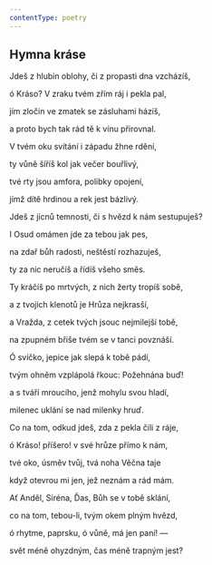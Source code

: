 ```yaml
---
contentType: poetry
---
```


<section>

## Hymna kráse

Jdeš z hlubin oblohy, či z propasti dna vzcházíš,

ó Kráso? V zraku tvém zřím ráj i pekla pal,

jím zločin ve zmatek se zásluhami házíš,

a proto bych tak rád tě k vínu přirovnal.

</section>

<section>

V tvém oku svítání i západu žhne rdění,

ty vůně šíříš kol jak večer bouřlivý,

tvé rty jsou amfora, polibky opojení,

jímž dítě hrdinou a rek jest bázlivý.

</section>

<section>

Jdeš z jícnů temnosti, či s hvězd k nám sestupuješ?

I Osud omámen jde za tebou jak pes,

na zdař bůh radosti, neštěstí rozhazuješ,

ty za nic neručíš a řídíš všeho směs.

</section>

<section>

Ty kráčíš po mrtvých, z nich žerty tropíš sobě,

a z tvojich klenotů je Hrůza nejkrasší,

a Vražda, z cetek tvých jsouc nejmilejší tobě,

na zpupném břiše tvém se v tanci povznáší.

</section>

<section>

Ó svíčko, jepice jak slepá k tobě pádí,

tvým ohněm vzplápolá řkouc: Požehnána buď!

a s tváří mroucího, jenž mohylu svou hladí,

milenec uklání se nad milenky hruď.

</section>

<section>

Co na tom, odkud jdeš, zda z pekla čili z ráje,

ó Kráso! příšero! v své hrůze přímo k nám,

tvé oko, úsměv tvůj, tvá noha Věčna taje

když otevrou mi jen, jež neznám a rád mám.

</section>

<section>

Ať Anděl, Siréna, Ďas, Bůh se v tobě sklání,

co na tom, tebou-li, tvým okem plným hvězd,

ó rhytme, paprsku, ó vůně, má jen paní! —

svět méně ohyzdným, čas méně trapným jest?

</section>

